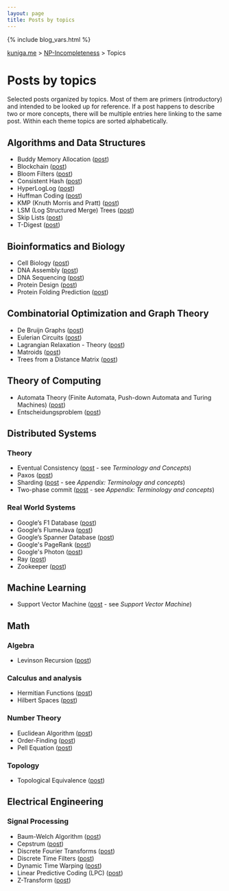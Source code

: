 ```yaml
---
layout: page
title: Posts by topics
---
```


{% include blog_vars.html %}

<a href="{{ site.url }}">kuniga.me</a> > <a href="{{ site.url }}/blog">NP-Incompleteness</a> > Topics

# Posts by topics

Selected posts organized by topics. Most of them are primers (introductory) and intended to be looked up for reference. If a post happens to describe two or more concepts, there will be multiple entries here linking to the same post. Within each theme topics are sorted alphabetically.

## Algorithms and Data Structures

* Buddy Memory Allocation ([post]({{blog}}/2020/07/31/buddy-memory-allocation.html))
* Blockchain ([post]({{blog}}/2018/11/05/blockchain.html))
* Bloom Filters ([post]({{blog}}/2015/01/29/bloom-filters.html))
* Consistent Hash ([post]({{blog}}/2019/04/12/consistent-hashing.html))
* HyperLogLog ([post]({{blog}}/2018/04/01/hyperloglog-in-rust.html))
* Huffman Coding ([post]({{blog}}/2020/06/11/huffman-coding.html))
* KMP (Knuth Morris and Pratt) ([post]({{blog}}/2016/03/13/tree-ring-matching-using-the-kmp-algorithm.html))
* LSM (Log Structured Merge) Trees ([post]({{blog}}/2018/07/20/log-structured-merge-trees.html))
* Skip Lists ([post]({{blog}}/2012/09/25/skip-lists-in-python.html))
* T-Digest ([post]({{blog}}/2021/11/29/t-digest.html))

## Bioinformatics and Biology

* Cell Biology ([post]({{blog}}/2018/04/30/cell-biology-and-programming.html))
* DNA Assembly ([post]({{blog}}/2019/01/22/dna-assembly.html))
* DNA Sequencing ([post]({{blog}}/2018/09/04/dna-sequencing.html))
* Protein Design ([post]({{blog}}/2019/09/30/protein-design.html))
* Protein Folding Prediction ([post]({{blog}}/2019/09/06/protein-folding-prediction.html))

## Combinatorial Optimization and Graph Theory

* De Bruijn Graphs ([post]({{blog}}/2018/12/26/de-bruijn-graphs-and-sequences.html))
* Eulerian Circuits ([post]({{blog}}/2018/11/26/eulerian-circuits.html))
* Lagrangian Relaxation - Theory ([post]({{blog}}/2012/02/05/lagrangean-relaxation-theory.html))
* Matroids ([post]({{blog}}/2013/11/11/lawler-and-an-introduction-to-matroids.html))
* Trees from a Distance Matrix ([post]({{blog}}/2019/05/10/constructing-trees-from-a-distance-matrix.html))

## Theory of Computing

* Automata Theory (Finite Automata, Push-down Automata and Turing Machines) ([post]({{blog}}/2013/12/28/turing-machines-and-undecidability.html))
* Entscheidungsproblem ([post]({{blog}}/2013/12/28/turing-machines-and-undecidability.html))

## Distributed Systems

### Theory

* Eventual Consistency ([post]({{blog}}/2019/04/12/consistent-hashing.html) - see *Terminology and Concepts*)
* Paxos ([post]({{blog}}/2014/04/14/the-paxos-protocol.html))
* Sharding ([post]({{blog}}/2017/04/27/paper-reading-spanner-google's-globally-distributed-database.html) - see *Appendix: Terminology and concepts*)
* Two-phase commit ([post]({{blog}}/2017/04/27/paper-reading-spanner-google's-globally-distributed-database.html) - see *Appendix: Terminology and concepts*)

### Real World Systems

* Google’s F1 Database ([post]({{blog}}/2018/02/10/paper-reading-f1-a-distributed-sql-database-that-scales.html))
* Google’s FlumeJava ([post]({{blog}}/2022/05/18/flumejava.html))
* Google’s Spanner Database ([post]({{blog}}/2017/04/27/paper-reading-spanner-google's-globally-distributed-database.html))
* Google's PageRank ([post]({{blog}}/2014/11/24/the-pagerank-algorithm.html))
* Google's Photon ([post]({{blog}}/2022/09/27/photon.html))
* Ray ([post]({{blog}}/2021/08/04/ray.html))
* Zookeeper ([post]({{blog}}/2015/08/07/notes-on-zookeeper.html))

## Machine Learning

* Support Vector Machine ([post]({{blog}}/2014/06/04/supervised-machine-learning.html) - see *Support Vector Machine*)

## Math

### Algebra

* Levinson Recursion ([post]({{blog}}/2021/02/20/levinson-recursion.html))

### Calculus and analysis

* Hermitian Functions ([post]({{blog}}/2021/10/09/hermitian-functions.html))
* Hilbert Spaces ([post]({{blog}}/2021/06/26/hilbert-spaces.html))

### Number Theory

* Euclidean Algorithm ([post]({{blog}}/2022/04/16/euclidean-algorithm-in-lean.html))
* Order-Finding ([post]({{blog}}/2020/12/11/factorization-from-order.html))
* Pell Equation ([post]({{blog}}/2012/02/12/pell-equation.html))

### Topology

* Topological Equivalence ([post]({{blog}}/2022/11/03/topological-equivalence.html))

## Electrical Engineering

### Signal Processing

* Baum-Welch Algorithm ([post]({{blog}}/2022/07/19/baum-welch-algorithm.html))
* Cepstrum ([post]({{blog}}/2021/10/23/cepstrum.html))
* Discrete Fourier Transforms ([post]({{blog}}/2021/07/31/discrete-fourier-transform.html))
* Discrete Time Filters ([post]({{blog}}/2021/08/31/discrete-time-filters.html))
* Dynamic Time Warping ([post]({{blog}}/2022/01/25/dynamic-time-warping.html))
* Linear Predictive Coding (LPC) ([post]({{blog}}/2021/05/13/lpc-in-python.html))
* Z-Transform ([post]({{blog}}/2021/09/10/z-transform.html))
